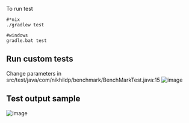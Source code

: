 To run test

```
#*nix
./gradlew test
```
```
#windows
gradle.bat test
```
## Run custom tests
Change parameters in src/test/java/com/nikhildp/benchmark/BenchMarkTest.java:15
![image](https://github.com/nikhildp/MapBenchMark/assets/20813168/2fde64fd-c634-4c22-bdf3-f86a2293c8e8)


## Test output sample
![image](https://github.com/nikhildp/MapBenchMark/assets/20813168/86322779-5470-4ce7-8fa9-89e2e4c889ca)
